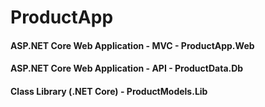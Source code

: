 # ProductApp

#### ASP.NET Core Web Application - MVC - ProductApp.Web

#### ASP.NET Core Web Application - API - ProductData.Db

#### Class Library (.NET Core) - ProductModels.Lib

